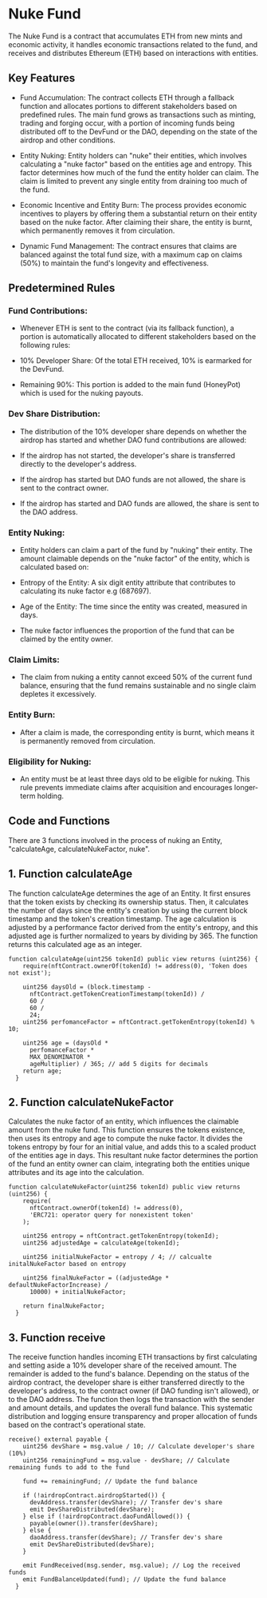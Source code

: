 # Nuke Fund

The Nuke Fund is a contract that accumulates ETH from new mints and economic activity, it handles economic transactions related to the fund, and receives and distributes Ethereum (ETH) based on interactions with entities.

## Key Features

- Fund Accumulation: The contract collects ETH through a fallback function and allocates portions to different stakeholders based on predefined rules. The main fund grows as transactions such as minting, trading and forging occur, with a portion of incoming funds being distributed off to the DevFund or the DAO, depending on the state of the airdrop and other conditions.

- Entity Nuking: Entity holders can "nuke" their entities, which involves calculating a "nuke factor" based on the entities age and entropy. This factor determines how much of the fund the entity holder can claim. The claim is limited to prevent any single entity from draining too much of the fund.

- Economic Incentive and Entity Burn: The process provides economic incentives to players  by offering them a substantial return on their entity based on the nuke factor. After claiming their share, the entity is burnt, which permanently removes it from circulation.

- Dynamic Fund Management: The contract ensures that claims are balanced against the total fund size, with a maximum cap on claims (50%) to maintain the fund's longevity and effectiveness.

## Predetermined Rules

### Fund Contributions:
- Whenever ETH is sent to the contract (via its fallback function), a portion is automatically allocated to different stakeholders based on the following rules:

- 10% Developer Share: Of the total ETH received, 10% is earmarked for the DevFund.

- Remaining 90%: This portion is added to the main fund (HoneyPot) which is used for the nuking payouts.

### Dev Share Distribution:
- The distribution of the 10% developer share depends on whether the airdrop has started and whether DAO fund contributions are allowed:

- If the airdrop has not started, the developer's share is transferred directly to the developer's address.

- If the airdrop has started but DAO funds are not allowed, the share is sent to the contract owner.

- If the airdrop has started and DAO funds are allowed, the share is sent to the DAO address.

### Entity Nuking:
- Entity holders can claim a part of the fund by "nuking" their entity. The amount claimable depends on the "nuke factor" of the entity, which is calculated based on:

- Entropy of the Entity: A six digit entity attribute that contributes to calculating its nuke factor e.g (687697).

- Age of the Entity: The time since the entity was created, measured in days.

- The nuke factor influences the proportion of the fund that can be claimed by the entity owner.

### Claim Limits:
- The claim from nuking a entity cannot exceed 50% of the current fund balance, ensuring that the fund remains sustainable and no single claim depletes it excessively.

### Entity Burn:
- After a claim is made, the corresponding entity is burnt, which means it is permanently removed from circulation. 

### Eligibility for Nuking:
- An entity must be at least three days old to be eligible for nuking. This rule prevents immediate claims after acquisition and encourages longer-term holding.


## Code and Functions

There are 3 functions involved in the process of nuking an Entity, "calculateAge, calculateNukeFactor, nuke".

## 1. Function calculateAge

The function calculateAge determines the age of an Entity. It first ensures that the token exists by checking its ownership status. Then, it calculates the number of days since the entity's creation by using the current block timestamp and the token's creation timestamp. The age calculation is adjusted by a performance factor derived from the entity's entropy, and this adjusted age is further normalized to years by dividing by 365. The function returns this calculated age as an integer.

``` 
function calculateAge(uint256 tokenId) public view returns (uint256) {
    require(nftContract.ownerOf(tokenId) != address(0), 'Token does not exist');

    uint256 daysOld = (block.timestamp -
      nftContract.getTokenCreationTimestamp(tokenId)) /
      60 /
      60 /
      24;
    uint256 perfomanceFactor = nftContract.getTokenEntropy(tokenId) % 10;

    uint256 age = (daysOld *
      perfomanceFactor *
      MAX_DENOMINATOR *
      ageMultiplier) / 365; // add 5 digits for decimals
    return age;
  }
``` 

## 2. Function calculateNukeFactor

Calculates the nuke factor of an entity, which influences the claimable amount from the nuke fund. This function ensures the tokens existence, then uses its entropy and age to compute the nuke factor. It divides the tokens entropy by four for an initial value, and adds this to a scaled product of the entities age in days. This resultant nuke factor determines the portion of the fund an entity owner can claim, integrating both the entities unique attributes and its age into the calculation.

``` 
function calculateNukeFactor(uint256 tokenId) public view returns (uint256) {
    require(
      nftContract.ownerOf(tokenId) != address(0),
      'ERC721: operator query for nonexistent token'
    );

    uint256 entropy = nftContract.getTokenEntropy(tokenId);
    uint256 adjustedAge = calculateAge(tokenId);

    uint256 initialNukeFactor = entropy / 4; // calcualte initalNukeFactor based on entropy

    uint256 finalNukeFactor = ((adjustedAge * defaultNukeFactorIncrease) /
      10000) + initialNukeFactor;

    return finalNukeFactor;
  }
``` 

## 3. Function receive

The receive function handles incoming ETH transactions by first calculating and setting aside a 10% developer share of the received amount. The remainder is added to the fund's balance. Depending on the status of the airdrop contract, the developer share is either transferred directly to the developer's address, to the contract owner (if DAO funding isn't allowed), or to the DAO address. The function then logs the transaction with the sender and amount details, and updates the overall fund balance. This systematic distribution and logging ensure transparency and proper allocation of funds based on the contract's operational state.

``` 
receive() external payable {
    uint256 devShare = msg.value / 10; // Calculate developer's share (10%)
    uint256 remainingFund = msg.value - devShare; // Calculate remaining funds to add to the fund

    fund += remainingFund; // Update the fund balance

    if (!airdropContract.airdropStarted()) {
      devAddress.transfer(devShare); // Transfer dev's share
      emit DevShareDistributed(devShare);
    } else if (!airdropContract.daoFundAllowed()) {
      payable(owner()).transfer(devShare);
    } else {
      daoAddress.transfer(devShare); // Transfer dev's share
      emit DevShareDistributed(devShare);
    }

    emit FundReceived(msg.sender, msg.value); // Log the received funds
    emit FundBalanceUpdated(fund); // Update the fund balance
  }
``` 
